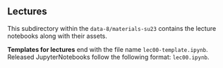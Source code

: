 ## Lectures

This subdirectory within the `data-8/materials-su23` contains the lecture notebooks along with their assets.

**Templates for lectures** end with the file name `lec00-template.ipynb`. Released JupyterNotebooks follow the following format: `lec00.ipynb`.
